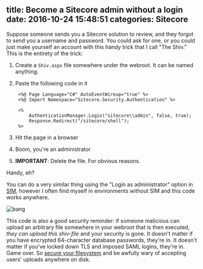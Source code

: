 title: Become a Sitecore admin without a login
date: 2016-10-24 15:48:51
categories: Sitecore
---

Suppose someone sends you a Sitecore solution to review, and they forgot to send you a username and password. You could ask for one, or you could just make yourself an account with this handy trick that I call "The Shiv." This is the entirety of the trick:

1. Create a `Shiv.aspx` file somewhere under the webroot. It can be named anything.
2. Paste the following code in it

		<%@ Page Language="C#" AutoEventWireup="true" %>
		<%@ Import Namespace="Sitecore.Security.Authentication" %>

		<%
			AuthenticationManager.Login("sitecore\\admin", false, true);
			Response.Redirect("/sitecore/shell");
		%>

3. Hit the page in a browser
4. Boom, you're an administrator
5. **IMPORTANT**: Delete the file. For obvious reasons.

Handy, eh?

You can do a very similar thing using the "Login as administrator" option in [SIM](http://dl.sitecore.net/updater/sim/), however I often find myself in environments without SIM and this code works anywhere.

![bang](https://i.giphy.com/Njjakmj3DC7pS.gif)

This code is also a good security reminder: if someone malicious can upload an arbitrary file somewhere in your webroot that is then executed, _they can upload this shiv-file_ and your security is gone. It doesn't matter if you have encrypted 64-character database passwords, they're in. It doesn't matter if you've locked down TLS and imposed SAML logins, they're in. Game over. So [secure your filesystem](https://doc.sitecore.net/sitecore_experience_platform/setting_up__maintaining/security_hardening/configuring/secure_the_file_upload_functionality) and be awfully wary of accepting users' uploads anywhere on disk.